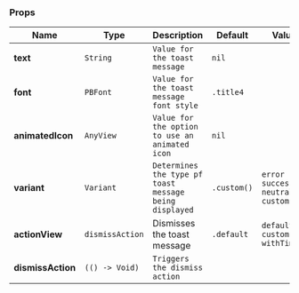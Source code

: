 ### Props
| Name | Type | Description | Default | Values |
| --- | ----------- | --------- | --------- | --------- |
| **text** | `String` |`Value for the toast message` | `nil` |   |
| **font** | `PBFont` |`Value for the toast message font style` | `.title4` |   |
| **animatedIcon** | `AnyView` |`Value for the option to use an animated icon` | `nil` |   |
| **variant** | `Variant` | `Determines the type pf toast message being displayed` | `.custom()` |  `error` `success` `neutral` `custom()` |
| **actionView** | `dismissAction` | Dismisses the toast message | `.default` | `default` `custom()` `withTimer()` |
| **dismissAction** | `(() -> Void)` | `Triggers the dismiss action` |  |  |
